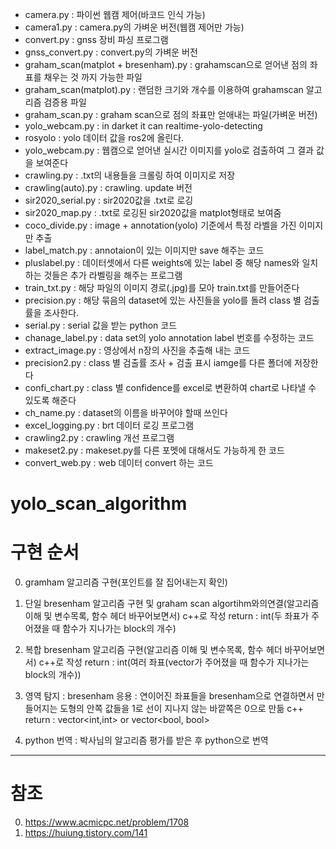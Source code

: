 
* camera.py : 파이썬 웹캠 제어(바코드 인식 가능)
* camera1.py : camera.py의 가벼운 버전(웹캠 제어만 가능)
* convert.py : gnss 장비 파싱 프로그램
* gnss_convert.py : convert.py의 가벼운 버전
* graham_scan(matplot + bresenham).py : grahamscan으로 얻어낸 점의 좌표를 채우는 것 까지 가능한 파일
* graham_scan(matplot).py : 랜덤한 크기와 개수를 이용하여 grahamscan 알고리즘 검증용 파일
* graham_scan.py : graham scan으로 점의 좌표만 얻애내는 파일(가벼운 버전)
* yolo_webcam.py : in darket it can realtime-yolo-detecting
* rosyolo : yolo 데이터 값을 ros2에 올린다.
* yolo_webcam.py : 웹캠으로 얻어낸 실시간 이미지를 yolo로 검출하여 그 결과 값을 보여준다
* crawling.py : .txt의 내용들을 크롤링 하여 이미지로 저장
* crawling(auto).py : crawling. update 버전
* sir2020_serial.py : sir2020값을 .txt로 로깅 
* sir2020_map.py : .txt로 로깅된 sir2020값을 matplot형태로 보여줌
* coco_divide.py : image + annotation(yolo) 기준에서 특정 라벨을 가진 이미지만 추출
* label_match.py : annotaion이 있는 이미지만 save 해주는 코드
* pluslabel.py : 데이터셋에서 다른 weights에 있는 label 중 해당 names와 일치하는 것들은 추가 라벨링을 해주는 프로그램
* train_txt.py : 해당 파일의 이미지 경로(.jpg)를 모아 train.txt를 만들어준다
* precision.py : 해당 묶음의 dataset에 있는 사진들을 yolo를 돌려 class 별 검출률을 조사한다.
* serial.py : serial 값을 받는 python 코드
* chanage_label.py : data set의 yolo annotation label 번호를 수정하는 코드
* extract_image.py : 영상에서 n장의 사진을 추출해 내는 코드
* precision2.py : class 별 검출률 조사 + 검출 표시 iamge를 다른 폴더에 저장한다
* confi_chart.py : class 별 confidence를 excel로 변환하여 chart로 나타낼 수 있도록 해준다
* ch_name.py : dataset의 이름을 바꾸어야 할때 쓰인다
* excel_logging.py : brt 데이터 로깅 프로그램
* crawling2.py : crawling 개선 프로그램
* makeset2.py : makeset.py를 다른 포멧에 대해서도 가능하게 한 코드
* convert_web.py : web 데이터 convert 하는 코드

# yolo_scan_algorithm

# 구현 순서

0. gramham 알고리즘 구현(포인트를 잘 집어내는지 확인)

1. 단일 bresenham 알고리즘 구현 및 graham scan algortihm와의연결(알고리즘 이해 및 변수목록, 함수 헤더 바꾸어보면서) c++로 작성
return : int(두 좌표가 주어졌을 때 함수가 지나가는 block의 개수)

2. 복합 bresenham 알고리즘 구현(알고리즘 이해 및 변수목록, 함수 헤더 바꾸어보면서) c++로 작성
return : int(여러 좌표(vector<int>가 주어졌을 때 함수가 지나가는 block의 개수))

3. 영역 탐지 : bresenham 응용 : 연이어진 좌표들을 bresenham으로 연결하면서 만들어지는 도형의 안쪽 값들을 1로 선이 지나지
않는 바깥쪽은 0으로 만듦 c++
return : vector<int,int> or vector<bool, bool>

4. python 번역 : 박사님의 알고리즘 평가를 받은 후 python으로 번역

------------------------------------------------------------------

# 참조

0. https://www.acmicpc.net/problem/1708
0. https://huiung.tistory.com/141

